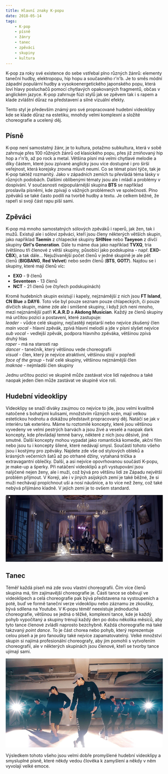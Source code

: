 ```yaml
---
title: Hlavní znaky K-popu
date: 2018-05-14
tags: 
    - K-pop
    - písně
    - žánry
    - tanec
    - zpěváci
    - skupiny
    - kultura
---
```


K-pop za roky své existence do sebe vstřebal plno různých žánrů: elementy taneční hudby, elektropopu, hip hopu a současného r'n'b. Je to směs módní západní populární hudby a vysokoenergetického japonského popu, která loví hlavy posluchačů pomocí chytlavých opakovaných fragmentů, občas v anglickém jazyce. K-pop zahrnuje fúzi stylů jak se zpěvem tak i s rapem a klade zvláštní důraz na představení a silné vizuální efekty.

Tento styl je především známý pro své propracované hudební videoklipy kde se klade důraz na estetiku, mnohdy velmi komplexní a složité choreografie a ucelený děj.

## Písně
K-pop není samostatný žánr, je to kultura, potažmo subkultura, která v sobě zahrnuje přes 100 růžných žánrů od klasického popu, přes již zmiňovaný hip hop a r'n'b, až po rock a metal. Většina písní má velmi chytlavé melodie a díky částem, které jsou zpívané anglicky jsou více dostupné i pro širší veřejnost, která korejsky zrovna mluvit neumí.
Co se témat písní týče, tak je K-pop taktéž rozmanitý. Jako v západních zemích tu převládá téma lásky v různých podobách. Dalšími oblíbenými tématy jsou ale i mládí a problémy v dospívání. V současnosti nejpopulárnější skupina **BTS** se například proslavila písněmi, kde zpívají o vážných problémech ve společnosti. Plno zpěváků se také často podílí na tvorbě hudby a textu. Je celkem běžné, že rapeři si svoji část rapu píší sami.

## Zpěváci
K-pop má mnoho samostatných sólových zpěváků i raperů, jak žen, tak i mužů. Existují ale i sóloví zpěváci, kteří jsou členy některých větších skupin, jako například **Taemin** z chlapecké skupiny **SHINee** nebo **Taeyeon** z dívčí skupiny **Girl's Generation**.
Dále tu máme dua jako například **TVXQ**, tria (většinou tři členové z větší skupiny, působící jako podskupina - např. **EXO-CBX**), a tak dále... Nejužívanější počet členů v jedné skupině je ale pět členů (**BIGBANG**, **Red Velvet**) nebo sedm členů (**BTS**, **GOT7**). Najdou se i skupiny, které mají členů víc:
+ **EXO** - 9 členů
+ **Seventeen** - 13 členů
+ **NCT** - 21 členů (ve čtyřech podskupinách)

Kromě hudebních skupin existují i kapely, nejznámější z nich jsou **FT Island**, **CN Blue** a **DAY6**.
Toto vše byl pouze seznam pouze chlapeckých, či pouze dívčích skupin, máme zde ale i smíšené skupiny, i když jich není mnoho, mezi nejznámější patři **K.A.R.D** a **Akdong Musician**.
Každý ze členů skupiny má určitou pozici a postavení, které zastupuje:<br>
*leader* - vůdce celé skupiny, nejčastěji nejstarší nebo nejvíce zkušený člen<br>
*main vocal* - hlavní zpěvák, zpívá hlavní melodii a jde v písni slyšet nejvíce<br>
*sub vocal* - vedlejší zpěvák, podpora hlavního zpěváka, většinou zpívá druhý hlas<br>
*raper* - má na starosti rap<br>
*dancer* - tanečník, který většinou vede choreografii<br>
*visual* - člen, který je nejvíce atraktivní, většinou stojí v popředí<br>
*face of the group* - tvář celé skupiny, většinou nejznámější člen<br>
*maknae* - nejmladší člen skupiny

Jednu určitou pozici ve skupině může zastávat více lidí najednou a také naopak jeden člen může zastávat ve skupině více rolí.

## Hudební videoklipy
Videoklipy se snaží diváky zaujmou co nejvíce to jde, jsou velmi kvalitně natočené s bohatými kulisami, množstvím různých scén, mají velkou estetickou hodnotu a dokážou představit propracovaný děj.
Natáčí se jak v interiéru tak exteriéru. Máme tu roztomilé koncepty, které jsou většinou vyvedeny ve velmi pestrých barvách a jsou živé a veselé a naopak dark koncepty, kde převládají temné barvy, některé z nich jsou děsivé, jiné smutné. Další koncepty mohou vypadat jako romantická komedie, akční film nebo jsou tu i koncepty šílené, které nedávají smysl.
Součástí tohoto všeho jsou i kostýmy pro zpěváky. Najdete zde vše od stylových obleků a krásných večerních šatů až po otrhané džíny, vytahaná trička a extravagantní oblečky.
Další, a asi nejvíce opovrhovanou součástí K-popu, je make-up a šperky. Při natáčení videoklipů a při vystupování jsou nalýčené nejen ženy, ale i muži, což bývá pro většinu lidí ze Západu největší problém přijmout. V Koreji, ale i v jiných asijských zemí je také běžné, že si muži nechávají propíchnout uši a nosí náušnice, a to více než ženy, což také nebývá přijímáno kladně. V jejich zemi je to ovšem standard.

<img src="picture1.jpg" alt="BTS">

## Tanec
Téměř každá píseň má zde svou vlastní choreografii. Čím více členů skupina má, tím zajímavější choreografie je. Části tance se oběvují ve videoklipech a celá choreografie pak bývá představena na vystoupeních a poté, buď ve formě taneční verze videoklipu nebo záznamu ze zkoušky, bývá sdílena na Youtube. V K-popu téměř neexistuje jednoduchá choreografie, většinou se jedná o těžké, komplexní tance, kde je každý pohyb vypočítaný a skupiny trénují každý den po dobu několika měsíců, aby tyto tance členové zvládli naprosto bezchybně.
Každá choreografie má také takzvaný *point dance*. To je část chorea nebo pohyb, který reprezentuje celou píseň a je pro fanoušky také nejvíce zapamatovatelný.
Velké množství skupin si najímá profesionální choreografy, aby jim pomohli s vytvořením choreografií, ale v některých skupinách jsou členové, kteří se tvorby tance ujímají sami.

<img src="picture2.jpg" alt="EXO">

Výsledkem tohoto všeho jsou velmi dobře promyšlené hudební videoklipy a smysluplné písně, které někdy vedou člověka k zamyšlení a někdy v něm vyvolají velké emoce.